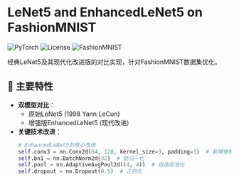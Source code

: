 # LeNet5 and EnhancedLeNet5 on FashionMNIST

![PyTorch](https://img.shields.io/badge/PyTorch-1.9+-EE4C2C.svg)
![License](https://img.shields.io/badge/License-MIT-blue.svg)
![FashionMNIST](https://img.shields.io/badge/Dataset-FashionMNIST-lightgrey)

经典LeNet5及其现代化改进版的对比实现，针对FashionMNIST数据集优化。

## 🚀 主要特性

- **双模型对比**：
  - 原始LeNet5 (1998 Yann LeCun)
  - 增强版EnhancedLeNet5 (现代改进)
- **关键技术改进**：
  ```python
  # EnhancedLeNet5的核心改进
  self.conv3 = nn.Conv2d(64, 128, kernel_size=3, padding=1)  # 新增卷积层
  self.bn1 = nn.BatchNorm2d(32)  # 批归一化
  self.pool = nn.AdaptiveAvgPool2d((4, 4))  # 自适应池化
  self.dropout = nn.Dropout(0.5)  # 正则化
